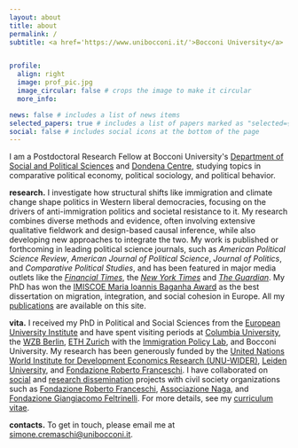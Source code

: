 ```yaml
---
layout: about
title: about
permalink: /
subtitle: <a href='https://www.unibocconi.it/'>Bocconi University</a>


profile:
  align: right
  image: prof_pic.jpg
  image_circular: false # crops the image to make it circular
  more_info: 

news: false # includes a list of news items
selected_papers: true # includes a list of papers marked as "selected={true}"
social: false # includes social icons at the bottom of the page
---
```


I am a Postdoctoral Research Fellow at Bocconi University's [Department of Social and Political Sciences](https://sps.unibocconi.eu/) and [Dondena Centre](https://dondena.unibocconi.eu/research-areas/politics-and-institutions-unit), studying topics in comparative political economy, political sociology, and political behavior.

**research.** I investigate how structural shifts like immigration and climate change shape politics in Western liberal democracies, focusing on the drivers of anti-immigration politics and societal resistance to it. My research combines diverse methods and evidence, often involving extensive qualitative fieldwork and design-based causal inference, while also developing new approaches to integrate the two. My work is published or forthcoming in leading political science journals, such as *American Political Science Review*, *American Journal of Political Science*, *Journal of Politics*, and *Comparative Political Studies*, and has been featured in major media
outlets like the [*Financial Times*](https://www.ft.com/content/6b3e2ee0-189e-47f4-95df-375d79dd6266), the [*New York Times*](https://www.nytimes.com/2024/08/10/business/economy/uk-riots-economy.html?smid=nytcore-android-share) and [*The Guardian*](https://www.theguardian.com/commentisfree/article/2024/aug/02/europe-far-right-labour-nhs-nigel-farage?CMP=share_btn_url). My PhD has won the [IMISCOE Maria Ioannis Baganha Award](https://www.imiscoe.org/news-and-blog/news/network-news/1345-maria-baganha-award-winner-2021-simone-cremaschi) as the best dissertation on migration, integration, and social cohesion in Europe. All my [publications](https://simonecremaschi.com/publications/) are available on this site.

**vita.** I received my PhD in Political and Social Sciences from the [European University Institute](https://www.eui.eu/en/academic-units/political-and-social-sciences) and have spent visiting periods at [Columbia University](https://sociology.columbia.edu/), the [WZB Berlin](https://wzb.eu/en), [ETH Zurich](https://ethz.ch/de.html) with the [Immigration Policy Lab](https://immigrationlab.org/), and Bocconi University. My research has been generously funded by the [United Nations World Institute for Development Economics Research (UNU-WIDER)](https://www.wider.unu.edu/project/institutional-legacies-violent-conflict), [Leiden University](https://www.universiteitleiden.nl/), and [Fondazione Roberto Franceschi](https://www.fondfranceschi.it/). I have collaborated on [social](https://simonecremaschi.com/action/) and [research dissemination](https://simonecremaschi.com/media/) projects with civil society organizations such as [Fondazione Roberto Franceschi](https://www.fondfranceschi.it/), [Associazione Naga](https://naga.it/), and [Fondazione Giangiacomo Feltrinelli](https://fondazionefeltrinelli.it/). For more details, see my [curriculum vitae](https://simonecremaschi.com/assets/pdf/cv_web.pdf).

**contacts.** To get in touch, please email me at [simone.cremaschi@unibocconi.it](mailto:simone.cremaschi@unibocconi.it). 


<!--- **research.** My research investigates the micro-foundations of political conflict over immigration and its interactions with macro societal change and group identities. I address the following key questions:

*immigrant exploitation and ethnic boundary making.* How demand for exploited farm labor enables immigrants' underground organization and shapes their ethnic community choices;

*access to public services and support for the far-right.* How public service deprivation generates a lasting sense of abandonment by the state and strenghtens support for anti-immigrant political platforms;

*collective memory and anti-fascism.* How local communities preserve memories of armed resistance to fascism and mobilize them to counter contemporary far-right pressures;

 *the electoral consequences of climate change.* Why climate-related natural disasters may fail to increase support for environmental policy and instead strenghten far-right parties.

I combine multiple types of methods and evidence, often involving extensive qualitative fieldwork and design-based causal inference, and developing new approaches to combine the two. --->

